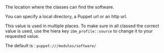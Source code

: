 The location where the classes can find the software. 

You can specify a local directory, a Puppet url or an http url.

This value is used in multiple places. To make sure in all classed the correct value is used, use the hiera key `ibm_profile::source` to change it to your requested value.

The default is : `puppet:///modules/software/`
